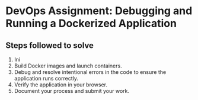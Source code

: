 # DevOps Assignment: Debugging and Running a Dockerized Application


## Steps followed to solve

1. Ini
2. Build Docker images and launch containers.
3. Debug and resolve intentional errors in the code to ensure the application runs correctly.
4. Verify the application in your browser.
5. Document your process and submit your work.
